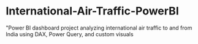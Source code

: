 # International-Air-Traffic-PowerBI
"Power BI dashboard project analyzing international air traffic to and from India using DAX, Power Query, and custom visuals
